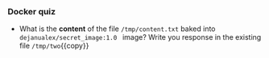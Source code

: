 
<br>

### Docker quiz

* What is the **content** of the file `/tmp/content.txt` baked into `dejanualex/secret_image:1.0 ` image? Write you response in the existing file `/tmp/two`{{copy}}